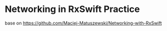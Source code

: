 # Networking in RxSwift Practice

base on https://github.com/Maciej-Matuszewski/Networking-with-RxSwift